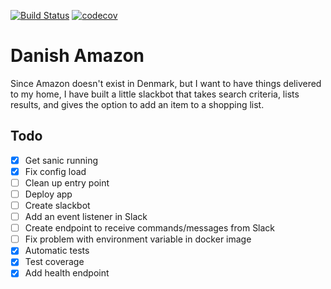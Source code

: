 [![Build Status](https://travis-ci.org/nkuik/danish-amazon.png?branch=master)](https://travis-ci.org/nkuik/danish-amazon)
[![codecov](https://codecov.io/gh/nkuik/danish-amazon/branch/master/graph/badge.svg)](https://codecov.io/gh/nkuik/danish-amazon)

# Danish Amazon

Since Amazon doesn't exist in Denmark, but I want to have things delivered to my home, I have built a little slackbot that takes search criteria, lists results, and gives the option to add an item to a shopping list.

## Todo

- [X] Get sanic running
- [X] Fix config load
- [ ] Clean up entry point
- [ ] Deploy app
- [ ] Create slackbot
- [ ] Add an event listener in Slack
- [ ] Create endpoint to receive commands/messages from Slack
- [ ] Fix problem with environment variable in docker image
- [X] Automatic tests
- [X] Test coverage
- [X] Add health endpoint
